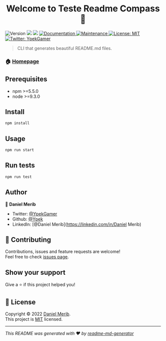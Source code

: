 <h1 align="center">Welcome to Teste Readme Compass 👋</h1>
<p>
  <img alt="Version" src="https://img.shields.io/badge/version-1.0.0-blue.svg?cacheSeconds=2592000" />
  <img src="https://img.shields.io/badge/npm-%3E%3D5.5.0-blue.svg" />
  <img src="https://img.shields.io/badge/node-%3E%3D9.3.0-blue.svg" />
  <a href="https://github.com/kefranabg/readme-md-generator#readme" target="_blank">
    <img alt="Documentation" src="https://img.shields.io/badge/documentation-yes-brightgreen.svg" />
  </a>
  <a href="https://github.com/kefranabg/readme-md-generator/graphs/commit-activity" target="_blank">
    <img alt="Maintenance" src="https://img.shields.io/badge/Maintained%3F-yes-green.svg" />
  </a>
  <a href="https://github.com/kefranabg/readme-md-generator/blob/master/LICENSE" target="_blank">
    <img alt="License: MIT" src="https://img.shields.io/github/license/Ypek/Teste Readme Compass" />
  </a>
  <a href="https://twitter.com/YpekGamer" target="_blank">
    <img alt="Twitter: YpekGamer" src="https://img.shields.io/twitter/follow/YpekGamer.svg?style=social" />
  </a>
</p>

> CLI that generates beautiful README.md files.

### 🏠 [Homepage](https://github.com/kefranabg/readme-md-generator#readme)

## Prerequisites

- npm >=5.5.0
- node >=9.3.0

## Install

```sh
npm install
```

## Usage

```sh
npm run start
```

## Run tests

```sh
npm run test
```

## Author

👤 **Daniel Merib**

* Twitter: [@YpekGamer](https://twitter.com/YpekGamer)
* Github: [@Ypek](https://github.com/Ypek)
* LinkedIn: [@Daniel Merib](https://linkedin.com/in/Daniel Merib)

## 🤝 Contributing

Contributions, issues and feature requests are welcome!<br />Feel free to check [issues page](https://github.com/kefranabg/readme-md-generator/issues). 

## Show your support

Give a ⭐️ if this project helped you!

## 📝 License

Copyright © 2022 [Daniel Merib](https://github.com/Ypek).<br />
This project is [MIT](https://github.com/kefranabg/readme-md-generator/blob/master/LICENSE) licensed.

***
_This README was generated with ❤️ by [readme-md-generator](https://github.com/kefranabg/readme-md-generator)_
